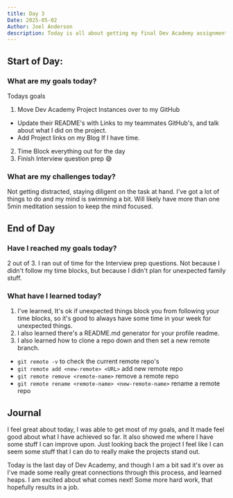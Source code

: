 ```yaml
---
title: Day 3
Date: 2025-05-02
Author: Joel Anderson
description: Today is all about getting my final Dev Academy assignments finished
---
```


## Start of Day:

### What are my goals today?
Todays goals
1. Move Dev Academy Project Instances over to my GitHub
  - Update their README's with Links to my teammates GitHub's, and talk about what I did on the project.
  - Add Project links on my Blog If I have time.
2. Time Block everything out for the day
3. Finish Interview question prep :sweat_smile:

### What are my challenges today?
Not getting distracted, staying diligent on the task at hand. I've got a lot of things to do and my mind is swimming a bit. Will likely have more than one 5min meditation session to keep the mind focused.
## End of Day

### Have I reached my goals today?
2 out of 3. I ran out of time for the Interview prep questions. Not because I didn't follow my time blocks, but because I didn't plan for unexpected family stuff.

### What have I learned today?
1. I've learned, It's ok if unexpected things block you from following your time blocks, so it's good to always have some time in your week for unexpected things.
2. I also learned there's a README.md generator for your profile readme.
3. I also learned how to clone a repo down and then set a new remote branch.
  - `git remote -v` to check the current remote repo's
  - `git remote add <new-remote> <URL>` add new remote repo
  - `git remote remove <remote-name>` remove a remote repo
  - `git remote rename <remote-name> <new-remote-name>` rename a remote repo


## Journal
I feel great about today, I was able to get most of my goals, and It made feel good about what I have achieved so far. It also showed me where I have some stuff I can improve upon. Just looking back the project I feel like I can seem some stuff that I can do to really make the projects stand out.

Today is the last day of Dev Academy, and though I am a bit sad it's over as I've made some really great connections through this process, and learned heaps. I am excited about what comes next! Some more hard work, that hopefully results in a job.
